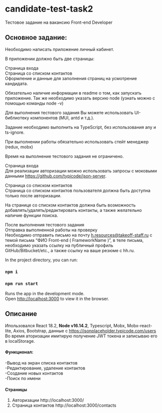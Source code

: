 # candidate-test-task2

Тестовое задание на вакансию Front-end Developer

## Основное задание:  
Необходимо написать приложение личный кабинет.  

В приложении должно быть две страницы:  

Страница входа  
Страница со списком контактов  
Оформление и данные для заполнения страниц на усмотрение кандидата.  

Обязательно наличие информации в readme о том, как запускать приложение. Так же необходимо указать версию node (узнать можно с помощью команды node -v)  

Для выполнения тестового задания Вы можете использовать UI-библиотеку компонентов (MUI, antd и т.д.).  

Задание необходимо выполнить на TypeScript, без использования any и ts-ignore.  

При выполнении работы обязательно использовать стейт менеджер (redux, mobx)  

Время на выполнение тестового задания не ограничено.  

Страница входа  
Для реализации авторизации можно использовать запросы с моковыми данными https://github.com/typicode/json-server.  

Страница со списком контактов  
Страница со списком контактов пользователя должна быть доступна только после авторизации.  

На странице со списком контактов должна быть возможность добавлять/удалять/редактировать контакты, а также желательно наличие функции поиска.  

После выполнения тестового задания  
Отправка выполненной работы на проверку  
Необходимо отправить письмо на почту h.resources@takeoff-staff.ru с темой письма “ФИО Front-end ( FrameworkName )”, в теле письма, необходимо указать ссылку на публичный профиль GitHub/Bitbucket/etc., а также ссылку на ваше резюме с hh.ru.  


In the project directory, you can run:

### `npm i`

### `npm run start`

Runs the app in the development mode.\
Open [http://localhost:3000](http://localhost:3000) to view it in the browser.


## Описание  
Ипользовался React 18.2, **Node v16.14.2**, Typescript, Mobx, Mobx-react-lite, Axios, Bootstrap, данные с https://jsonplaceholder.typicode.com/users   
Во время аторизации имитирую получение JWT токена и записываю его в localStorage.   
#### Функционал:
-Вывод на экран списка контактов  
-Редактирование, удаление контактов  
-Создание новых контактов  
-Поиск по имени  

#### Страницы
1) Авторизации http://localhost:3000/
2) Страница контактов http://localhost:3000/contacts
